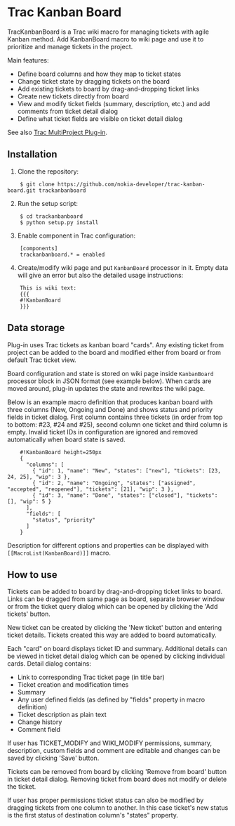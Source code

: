 Trac Kanban Board
=================

TracKanbanBoard is a Trac wiki macro for managing tickets with agile Kanban
method. Add KanbanBoard macro to wiki page and use it to prioritize and manage
tickets in the project.

Main features:

* Define board columns and how they map to ticket states
* Change ticket state by dragging tickets on the board
* Add existing tickets to board by drag-and-dropping ticket links
* Create new tickets directly from board
* View and modify ticket fields (summary, description, etc.) and add comments
  from ticket detail dialog
* Define what ticket fields are visible on ticket detail dialog

See also
[Trac MultiProject Plug-in](https://github.com/nokia-developer/trac-multiproject).


Installation
-------------------------------------------------------------------------------

1. Clone the repository:

```
    $ git clone https://github.com/nokia-developer/trac-kanban-board.git trackanbanboard
```

2. Run the setup script:

```
    $ cd trackanbanboard
    $ python setup.py install
```

3. Enable component in Trac configuration:

```
    [components]
    trackanbanboard.* = enabled
```

4. Create/modify wiki page and put `KanbanBoard` processor in it. Empty data
   will give an error but also the detailed usage instructions:

```
    This is wiki text:
    {{{
    #!KanbanBoard
    }}}
```


Data storage
-------------------------------------------------------------------------------

Plug-in uses Trac tickets as kanban board "cards". Any existing ticket from
project can be added to the board and modified either from board or from default
Trac ticket view.

Board configuration and state is stored on wiki page inside `KanbanBoard`
processor block in JSON format (see example below). When cards are moved around,
plug-in updates the state and rewrites the wiki page.

Below is an example macro definition that produces kanban board with three
columns (New, Ongoing and Done) and shows status and priority fields in ticket
dialog. First column contains three tickets (in order from top to bottom: #23,
#24 and #25), second column one ticket and third column is empty. Invalid ticket
IDs in configuration are ignored and removed automatically when board state is
saved.

```
    #!KanbanBoard height=250px
    {
      "columns": [
        { "id": 1, "name": "New", "states": ["new"], "tickets": [23, 24, 25], "wip": 3 },
        { "id": 2, "name": "Ongoing", "states": ["assigned", "accepted", "reopened"], "tickets": [21], "wip": 3 },
        { "id": 3, "name": "Done", "states": ["closed"], "tickets": [], "wip": 5 }
      ],
      "fields": [
        "status", "priority"
      ]
    }
```

Description for different options and properties can be displayed with
`[[MacroList(KanbanBoard)]]` macro.


How to use
-------------------------------------------------------------------------------

Tickets can be added to board by drag-and-dropping ticket links to board. Links
can be dragged from same page as board, separate browser window or from the
ticket query dialog which can be opened by clicking the 'Add tickets' button.

New ticket can be created by clicking the 'New ticket' button and entering
ticket details. Tickets created this way are added to board automatically.

Each "card" on board displays ticket ID and summary. Additional details can be
viewed in ticket detail dialog which can be opened by clicking individual cards.
Detail dialog contains:

* Link to corresponding Trac ticket page (in title bar)
* Ticket creation and modification times
* Summary
* Any user defined fields (as defined by "fields" property in macro definition)
* Ticket description as plain text
* Change history
* Comment field

If user has TICKET_MODIFY and WIKI_MODIFY permissions, summary, description,
custom fields and comment are editable and changes can be saved by clicking
'Save' button.

Tickets can be removed from board by clicking 'Remove from board' button in
ticket detail dialog. Removing ticket from board does not modify or delete the
ticket.

If user has proper permissions ticket status can also be modified by dragging
tickets from one column to another. In this case ticket's new status is the
first status of destination column's "states" property.

